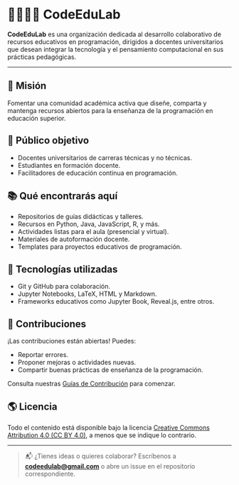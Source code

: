 # 👩‍🏫👨‍🏫 CodeEduLab

**CodeEduLab** es una organización dedicada al desarrollo colaborativo de recursos educativos en programación, dirigidos a docentes universitarios que desean integrar la tecnología y el pensamiento computacional en sus prácticas pedagógicas.

---

## 🎯 Misión

Fomentar una comunidad académica activa que diseñe, comparta y mantenga recursos abiertos para la enseñanza de la programación en educación superior.

## 👥 Público objetivo

- Docentes universitarios de carreras técnicas y no técnicas.
- Estudiantes en formación docente.
- Facilitadores de educación continua en programación.

## 📚 Qué encontrarás aquí

- Repositorios de guías didácticas y talleres.
- Recursos en Python, Java, JavaScript, R, y más.
- Actividades listas para el aula (presencial y virtual).
- Materiales de autoformación docente.
- Templates para proyectos educativos de programación.

## 🔧 Tecnologías utilizadas

- Git y GitHub para colaboración.
- Jupyter Notebooks, LaTeX, HTML y Markdown.
- Frameworks educativos como Jupyter Book, Reveal.js, entre otros.

## 🤝 Contribuciones

¡Las contribuciones están abiertas! Puedes:

- Reportar errores.
- Proponer mejoras o actividades nuevas.
- Compartir buenas prácticas de enseñanza de la programación.

Consulta nuestras [Guías de Contribución](./CONTRIBUTING.md) para comenzar.

## 🌎 Licencia

Todo el contenido está disponible bajo la licencia [Creative Commons Attribution 4.0 (CC BY 4.0)](https://creativecommons.org/licenses/by/4.0/), a menos que se indique lo contrario.

---

> 📬 ¿Tienes ideas o quieres colaborar? Escríbenos a **codeedulab@gmail.com** o abre un issue en el repositorio correspondiente.
